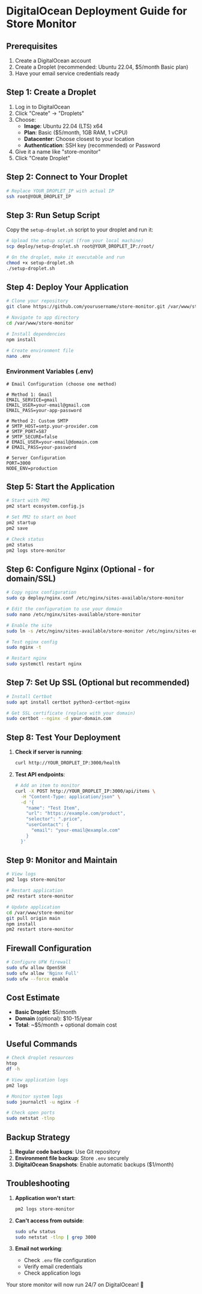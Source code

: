 # DigitalOcean Deployment Guide for Store Monitor

## Prerequisites
1. Create a DigitalOcean account
2. Create a Droplet (recommended: Ubuntu 22.04, $5/month Basic plan)
3. Have your email service credentials ready

## Step 1: Create a Droplet

1. Log in to DigitalOcean
2. Click "Create" → "Droplets"
3. Choose:
   - **Image**: Ubuntu 22.04 (LTS) x64
   - **Plan**: Basic ($5/month, 1GB RAM, 1 vCPU)
   - **Datacenter**: Choose closest to your location
   - **Authentication**: SSH key (recommended) or Password
4. Give it a name like "store-monitor"
5. Click "Create Droplet"

## Step 2: Connect to Your Droplet

```bash
# Replace YOUR_DROPLET_IP with actual IP
ssh root@YOUR_DROPLET_IP
```

## Step 3: Run Setup Script

Copy the `setup-droplet.sh` script to your droplet and run it:

```bash
# Upload the setup script (from your local machine)
scp deploy/setup-droplet.sh root@YOUR_DROPLET_IP:/root/

# On the droplet, make it executable and run
chmod +x setup-droplet.sh
./setup-droplet.sh
```

## Step 4: Deploy Your Application

```bash
# Clone your repository
git clone https://github.com/yourusername/store-monitor.git /var/www/store-monitor

# Navigate to app directory
cd /var/www/store-monitor

# Install dependencies
npm install

# Create environment file
nano .env
```

### Environment Variables (.env)
```env
# Email Configuration (choose one method)

# Method 1: Gmail
EMAIL_SERVICE=gmail
EMAIL_USER=your-email@gmail.com
EMAIL_PASS=your-app-password

# Method 2: Custom SMTP
# SMTP_HOST=smtp.your-provider.com
# SMTP_PORT=587
# SMTP_SECURE=false
# EMAIL_USER=your-email@domain.com
# EMAIL_PASS=your-password

# Server Configuration
PORT=3000
NODE_ENV=production
```

## Step 5: Start the Application

```bash
# Start with PM2
pm2 start ecosystem.config.js

# Set PM2 to start on boot
pm2 startup
pm2 save

# Check status
pm2 status
pm2 logs store-monitor
```

## Step 6: Configure Nginx (Optional - for domain/SSL)

```bash
# Copy nginx configuration
sudo cp deploy/nginx.conf /etc/nginx/sites-available/store-monitor

# Edit the configuration to use your domain
sudo nano /etc/nginx/sites-available/store-monitor

# Enable the site
sudo ln -s /etc/nginx/sites-available/store-monitor /etc/nginx/sites-enabled/

# Test nginx config
sudo nginx -t

# Restart nginx
sudo systemctl restart nginx
```

## Step 7: Set Up SSL (Optional but recommended)

```bash
# Install Certbot
sudo apt install certbot python3-certbot-nginx

# Get SSL certificate (replace with your domain)
sudo certbot --nginx -d your-domain.com
```

## Step 8: Test Your Deployment

1. **Check if server is running**:
   ```bash
   curl http://YOUR_DROPLET_IP:3000/health
   ```

2. **Test API endpoints**:
   ```bash
   # Add an item to monitor
   curl -X POST http://YOUR_DROPLET_IP:3000/api/items \
     -H "Content-Type: application/json" \
     -d '{
       "name": "Test Item",
       "url": "https://example.com/product",
       "selector": ".price",
       "userContact": {
         "email": "your-email@example.com"
       }
     }'
   ```

## Step 9: Monitor and Maintain

```bash
# View logs
pm2 logs store-monitor

# Restart application
pm2 restart store-monitor

# Update application
cd /var/www/store-monitor
git pull origin main
npm install
pm2 restart store-monitor
```

## Firewall Configuration

```bash
# Configure UFW firewall
sudo ufw allow OpenSSH
sudo ufw allow 'Nginx Full'
sudo ufw --force enable
```

## Cost Estimate
- **Basic Droplet**: $5/month
- **Domain** (optional): $10-15/year
- **Total**: ~$5/month + optional domain cost

## Useful Commands

```bash
# Check droplet resources
htop
df -h

# View application logs
pm2 logs

# Monitor system logs
sudo journalctl -u nginx -f

# Check open ports
sudo netstat -tlnp
```

## Backup Strategy

1. **Regular code backups**: Use Git repository
2. **Environment file backup**: Store `.env` securely
3. **DigitalOcean Snapshots**: Enable automatic backups ($1/month)

## Troubleshooting

1. **Application won't start**:
   ```bash
   pm2 logs store-monitor
   ```

2. **Can't access from outside**:
   ```bash
   sudo ufw status
   sudo netstat -tlnp | grep 3000
   ```

3. **Email not working**:
   - Check `.env` file configuration
   - Verify email credentials
   - Check application logs

Your store monitor will now run 24/7 on DigitalOcean! 🚀

